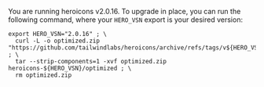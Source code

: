 You are running heroicons v2.0.16. To upgrade in place, you can run the following command,
where your `HERO_VSN` export is your desired version:

    export HERO_VSN="2.0.16" ; \
      curl -L -o optimized.zip "https://github.com/tailwindlabs/heroicons/archive/refs/tags/v${HERO_VSN}.zip" ; \
      tar --strip-components=1 -xvf optimized.zip heroicons-${HERO_VSN}/optimized ; \
      rm optimized.zip
